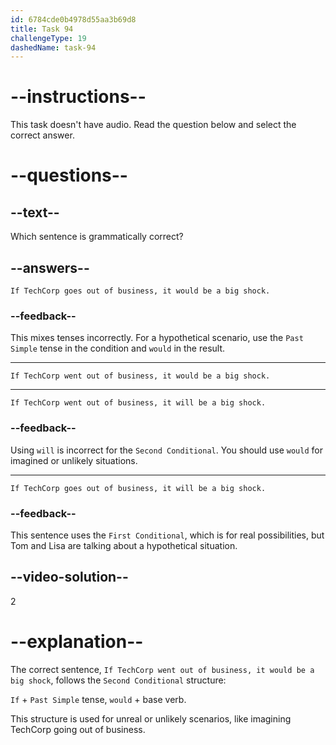 ```yaml
---
id: 6784cde0b4978d55aa3b69d8
title: Task 94
challengeType: 19
dashedName: task-94
---
```


# --instructions--

This task doesn't have audio. Read the question below and select the correct answer.

# --questions--

## --text--

Which sentence is grammatically correct?

## --answers--

`If TechCorp goes out of business, it would be a big shock.`

### --feedback--

This mixes tenses incorrectly. For a hypothetical scenario, use the `Past Simple` tense in the condition and `would` in the result.

---

`If TechCorp went out of business, it would be a big shock.`

---

`If TechCorp went out of business, it will be a big shock.`

### --feedback--

Using `will` is incorrect for the `Second Conditional`. You should use `would` for imagined or unlikely situations.

---

`If TechCorp goes out of business, it will be a big shock.`

### --feedback--

This sentence uses the `First Conditional`, which is for real possibilities, but Tom and Lisa are talking about a hypothetical situation.

## --video-solution--

2

# --explanation--

The correct sentence, `If TechCorp went out of business, it would be a big shock`, follows the `Second Conditional` structure:

`If` + `Past Simple` tense, `would` + base verb.

This structure is used for unreal or unlikely scenarios, like imagining TechCorp going out of business.
